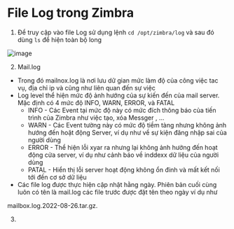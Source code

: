 # File Log trong Zimbra
1. Để truy cập vào file Log sử dụng lệnh `cd /opt/zimbra/log` và sau đó dùng `ls` để hiện toàn bộ long

![image](https://user-images.githubusercontent.com/105496635/187014065-25c86795-02db-4f86-992f-e92b012c7c8d.png)

2. Mail.log
- Trong đó mailnox.log là nơi lưu dữ gian mức làm độ của công việc tac vụ,  địa chỉ ip và cũng như liên quan đến sự việc
- Log level thể hiện mức độ ảnh hướng của sự kiến đến của mail server. Mặc định có 4 mức độ INFO, WARN, ERROR, và FATAL
   - INFO - Các Event tại mức độ này có mức đích thông báo của tiến trình của Zimbra như việc tạo, xóa Messger , ...
   - WARN - Các Event tường này có mức độ tiềm tàng nhưng không ảnh hướng đến hoặt động Server, ví dụ như về sự kiện đăng nhập sai của người dùng
   - ERROR - Thể hiện lỗi xyar ra nhưng lại không ảnh hưởng đến hoạt động cửa server, ví dụ như cảnh báo về inddexx dữ liệu của người dùng
   - PATAL - Hiển thị lỗi server hoạt động không ổn đinh và mất kết nối tới đến cơ sở dữ liệu
- Các file log được thực hiện cập nhật hằng ngày. Phiên bản cuối cùng luôn có tên là mail.log các file trước được đặt tên theo ngày ví dụ như

mailbox.log.2022-08-26.tar.gz.

3. 




















